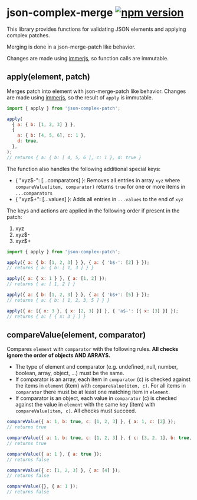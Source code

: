 # json-complex-merge [![npm version](https://badge.fury.io/js/json-complex-merge.svg)](http://npmjs.com/package/json-complex-merge)

This library provides functions for validating JSON elements and applying complex patches.

Merging is done in a json-merge-patch like behavior.

Changes are made using [immerjs](https://immerjs.github.io/immer), so function calls are immutable.

## apply(element, patch)

Merges patch into element with json-merge-patch like behavior.
Changes are made using [immerjs](https://immerjs.github.io/immer), so the result of `apply` is immutable.

```js
import { apply } from 'json-complex-patch';

apply(
  { a: { b: [1, 2, 3] } },
  {
    a: { b: [4, 5, 6], c: 1 },
    d: true,
  },
);
// returns { a: { b: [ 4, 5, 6 ], c: 1 }, d: true }
```

The function also handles the following additional special keys:

- { "xyz$-": [...comparators] }: Removes all entries in array `xyz` where `compareValue(item, comparator)` returns `true` for one or more items in `...comparators`
- { "xyz$+": [...values] }: Adds all entries in `...values` to the end of `xyz`

The keys and actions are applied in the following order if present in the patch:

1. xyz
2. xyz$-
3. xyz$+

```js
import { apply } from 'json-complex-patch';

apply({ a: { b: [1, 2, 3] } }, { a: { 'b$-': [2] } });
// returns { a: { b: [ 1, 3 ] } }

apply({ a: { x: 1 } }, { a: [1, 2] });
// returns { a: [ 1, 2 ] }

apply({ a: { b: [1, 2, 3] } }, { a: { 'b$+': [5] } });
// returns { a: { b: [ 1, 2, 3, 5 ] } }

apply({ a: [{ x: 3 }, { x: [2, 3] }] }, { 'a$-': [{ x: [3] }] });
// returns { a: [ { x: 3 } ] }
```

## compareValue(element, comparator)

Compares `element` with `comparator` with the following rules. **All checks ignore the order of objects AND ARRAYS.**

- The type of element and comparator (e.g. undefined, null, number, boolean, array, object, ...) must be the same.
- If comparator is an array, each item in `comparator` (c) is checked against the items in `element` (item) with `compareValue(item, c)`. For all items in `comparator` there must be at least one matching item in `element`.
- If comparator is an object, each value in `comparator` (c) is checked against the value in `element` with the same key (item) with `compareValue(item, c)`. All checks must succeed.

```js
compareValue({ a: 1, b: true, c: [1, 2, 3] }, { a: 1, c: [2] });
// returns true

compareValue({ a: 1, b: true, c: [1, 2, 3] }, { c: [3, 2, 1], b: true, a: 1 });
// returns true

compareValue({ a: 1 }, { a: true });
// returns false

compareValue({ c: [1, 2, 3] }, { a: [4] });
// returns false

compareValue({}, { a: 1 });
// returns false
```
